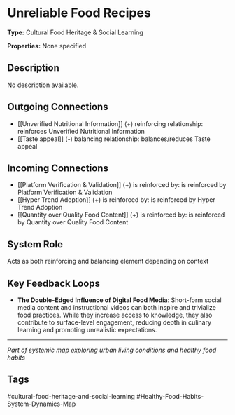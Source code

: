 # Unreliable Food Recipes

**Type:** Cultural Food Heritage & Social Learning

**Properties:** None specified

## Description
No description available.

## Outgoing Connections
- [[Unverified Nutritional Information]] (+) reinforcing relationship: reinforces Unverified Nutritional Information
- [[Taste appeal]] (-) balancing relationship: balances/reduces Taste appeal

## Incoming Connections
- [[Platform Verification & Validation]] (+) is reinforced by: is reinforced by Platform Verification & Validation
- [[Hyper Trend Adoption]] (+) is reinforced by: is reinforced by Hyper Trend Adoption
- [[Quantity over Quality Food Content]] (+) is reinforced by: is reinforced by Quantity over Quality Food Content

## System Role
Acts as both reinforcing and balancing element depending on context

## Key Feedback Loops
- **The Double-Edged Influence of Digital Food Media**: Short-form social media content and instructional videos can both inspire and trivialize food practices. While they increase access to knowledge, they also contribute to surface-level engagement, reducing depth in culinary learning and promoting unrealistic expectations.

---
*Part of systemic map exploring urban living conditions and healthy food habits*

## Tags
#cultural-food-heritage-and-social-learning #Healthy-Food-Habits-System-Dynamics-Map
